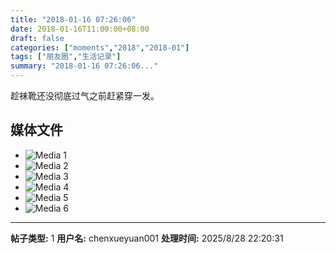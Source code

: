 ```yaml
---
title: "2018-01-16 07:26:06"
date: 2018-01-16T11:00:00+08:00
draft: false
categories: ["moments","2018","2018-01"]
tags: ["朋友圈","生活记录"]
summary: "2018-01-16 07:26:06..."
---
```


趁袜靴还没彻底过气之前赶紧穿一发。

## 媒体文件

- ![Media 1](/Moments/photos/2018-01-16/201801160726060.jpg)
- ![Media 2](/Moments/photos/2018-01-16/201801160726061.jpg)
- ![Media 3](/Moments/photos/2018-01-16/201801160726062.jpg)
- ![Media 4](/Moments/photos/2018-01-16/201801160726063.jpg)
- ![Media 5](/Moments/photos/2018-01-16/201801160726064.jpg)
- ![Media 6](/Moments/photos/2018-01-16/201801160726065.jpg)

---

**帖子类型:** 1
**用户名:** chenxueyuan001
**处理时间:** 2025/8/28 22:20:31